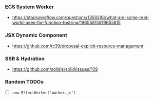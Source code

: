 ### ECS System Worker
- https://stackoverflow.com/questions/1356283/what-are-some-real-world-uses-for-function-tostring/19655815#19655815 

### JSX Dynamic Component
- https://github.com/tc39/proposal-explicit-resource-management 

### SSR & Hydration
- https://github.com/solidjs/solid/issues/109

### Random TODOs
- [ ] `new EffectWorker("worker.js")`
